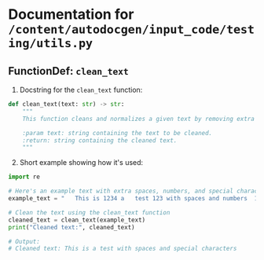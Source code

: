 # Documentation for `/content/autodocgen/input_code/testing/utils.py`

## FunctionDef: `clean_text`

 1. Docstring for the `clean_text` function:

```python
def clean_text(text: str) -> str:
    """
    This function cleans and normalizes a given text by removing extra spaces, tabs, and numbers, as well as maintaining a single space between words. It returns the cleaned text.

    :param text: string containing the text to be cleaned.
    :return: string containing the cleaned text.
    """
```

2. Short example showing how it's used:

```python
import re

# Here's an example text with extra spaces, numbers, and special characters
example_text = "   This is 1234 a   test 123 with spaces and numbers  12345 and special characters like @#$%^&*()_+-="

# Clean the text using the clean_text function
cleaned_text = clean_text(example_text)
print("Cleaned text:", cleaned_text)

# Output:
# Cleaned text: This is a test with spaces and special characters
```

